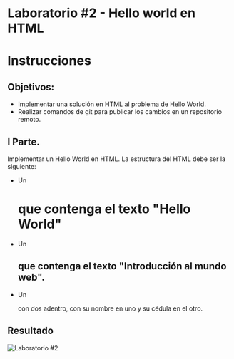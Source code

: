 # Laboratorio #2 - Hello world en HTML

# Instrucciones

## Objetivos:
- Implementar una solución en HTML al problema de Hello World.
- Realizar comandos de git para publicar los cambios en un repositorio remoto.

## I Parte. 

Implementar un Hello World en HTML. La estructura del HTML debe ser la siguiente:
- Un <h1> que contenga el texto "Hello World"
- Un <h2> que contenga el texto "Introducción al mundo web".
- Un <p> con dos <span> adentro, con su nombre en uno y su cédula en el otro.

## Resultado
![Laboratorio #2](https://imgur.com/yhezOtS)